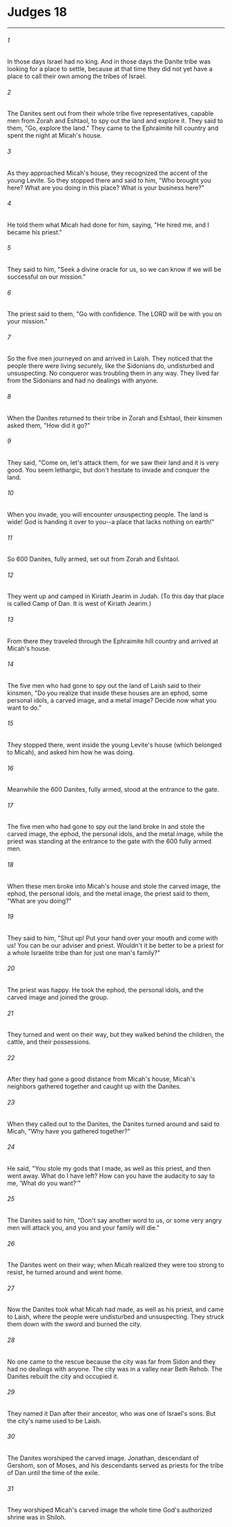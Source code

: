 # Judges 18
***



###### 1 
In those days Israel had no king. And in those days the Danite tribe was looking for a place to settle, because at that time they did not yet have a place to call their own among the tribes of Israel. 

###### 2 
The Danites sent out from their whole tribe five representatives, capable men from Zorah and Eshtaol, to spy out the land and explore it. They said to them, "Go, explore the land." They came to the Ephraimite hill country and spent the night at Micah's house. 

###### 3 
As they approached Micah's house, they recognized the accent of the young Levite. So they stopped there and said to him, "Who brought you here? What are you doing in this place? What is your business here?" 

###### 4 
He told them what Micah had done for him, saying, "He hired me, and I became his priest." 

###### 5 
They said to him, "Seek a divine oracle for us, so we can know if we will be successful on our mission." 

###### 6 
The priest said to them, "Go with confidence. The LORD will be with you on your mission." 

###### 7 
So the five men journeyed on and arrived in Laish. They noticed that the people there were living securely, like the Sidonians do, undisturbed and unsuspecting. No conqueror was troubling them in any way. They lived far from the Sidonians and had no dealings with anyone. 

###### 8 
When the Danites returned to their tribe in Zorah and Eshtaol, their kinsmen asked them, "How did it go?" 

###### 9 
They said, "Come on, let's attack them, for we saw their land and it is very good. You seem lethargic, but don't hesitate to invade and conquer the land. 

###### 10 
When you invade, you will encounter unsuspecting people. The land is wide! God is handing it over to you--a place that lacks nothing on earth!" 

###### 11 
So 600 Danites, fully armed, set out from Zorah and Eshtaol. 

###### 12 
They went up and camped in Kiriath Jearim in Judah. (To this day that place is called Camp of Dan. It is west of Kiriath Jearim.) 

###### 13 
From there they traveled through the Ephraimite hill country and arrived at Micah's house. 

###### 14 
The five men who had gone to spy out the land of Laish said to their kinsmen, "Do you realize that inside these houses are an ephod, some personal idols, a carved image, and a metal image? Decide now what you want to do." 

###### 15 
They stopped there, went inside the young Levite's house (which belonged to Micah), and asked him how he was doing. 

###### 16 
Meanwhile the 600 Danites, fully armed, stood at the entrance to the gate. 

###### 17 
The five men who had gone to spy out the land broke in and stole the carved image, the ephod, the personal idols, and the metal image, while the priest was standing at the entrance to the gate with the 600 fully armed men. 

###### 18 
When these men broke into Micah's house and stole the carved image, the ephod, the personal idols, and the metal image, the priest said to them, "What are you doing?" 

###### 19 
They said to him, "Shut up! Put your hand over your mouth and come with us! You can be our adviser and priest. Wouldn't it be better to be a priest for a whole Israelite tribe than for just one man's family?" 

###### 20 
The priest was happy. He took the ephod, the personal idols, and the carved image and joined the group. 

###### 21 
They turned and went on their way, but they walked behind the children, the cattle, and their possessions. 

###### 22 
After they had gone a good distance from Micah's house, Micah's neighbors gathered together and caught up with the Danites. 

###### 23 
When they called out to the Danites, the Danites turned around and said to Micah, "Why have you gathered together?" 

###### 24 
He said, "You stole my gods that I made, as well as this priest, and then went away. What do I have left? How can you have the audacity to say to me, 'What do you want?'" 

###### 25 
The Danites said to him, "Don't say another word to us, or some very angry men will attack you, and you and your family will die." 

###### 26 
The Danites went on their way; when Micah realized they were too strong to resist, he turned around and went home. 

###### 27 
Now the Danites took what Micah had made, as well as his priest, and came to Laish, where the people were undisturbed and unsuspecting. They struck them down with the sword and burned the city. 

###### 28 
No one came to the rescue because the city was far from Sidon and they had no dealings with anyone. The city was in a valley near Beth Rehob. The Danites rebuilt the city and occupied it. 

###### 29 
They named it Dan after their ancestor, who was one of Israel's sons. But the city's name used to be Laish. 

###### 30 
The Danites worshiped the carved image. Jonathan, descendant of Gershom, son of Moses, and his descendants served as priests for the tribe of Dan until the time of the exile. 

###### 31 
They worshiped Micah's carved image the whole time God's authorized shrine was in Shiloh.
